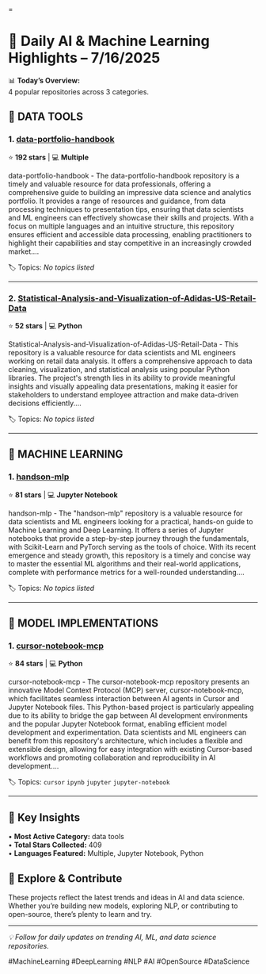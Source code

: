 =
# 🧠 Daily AI & Machine Learning Highlights – 7/16/2025



📊 **Today’s Overview:**  
4 popular repositories across 3 categories.


## 🚀 DATA TOOLS


### 1. [data-portfolio-handbook](https://github.com/dawnxchoo/data-portfolio-handbook)
⭐ **192 stars** | 💻 **Multiple**

 data-portfolio-handbook - The data-portfolio-handbook repository is a timely and valuable resource for data professionals, offering a comprehensive guide to building an impressive data science and analytics portfolio. It provides a range of resources and guidance, from data processing techniques to presentation tips, ensuring that data scientists and ML engineers can effectively showcase their skills and projects. With a focus on multiple languages and an intuitive structure, this repository ensures efficient and accessible data processing, enabling practitioners to highlight their capabilities and stay competitive in an increasingly crowded market....

🏷️ Topics: _No topics listed_

---


### 2. [Statistical-Analysis-and-Visualization-of-Adidas-US-Retail-Data](https://github.com/praveen6235/Statistical-Analysis-and-Visualization-of-Adidas-US-Retail-Data)
⭐ **52 stars** | 💻 **Python**

 Statistical-Analysis-and-Visualization-of-Adidas-US-Retail-Data - This repository is a valuable resource for data scientists and ML engineers working on retail data analysis. It offers a comprehensive approach to data cleaning, visualization, and statistical analysis using popular Python libraries. The project's strength lies in its ability to provide meaningful insights and visually appealing data presentations, making it easier for stakeholders to understand employee attraction and make data-driven decisions efficiently....

🏷️ Topics: _No topics listed_

---



## 🤖 MACHINE LEARNING


### 1. [handson-mlp](https://github.com/ageron/handson-mlp)
⭐ **81 stars** | 💻 **Jupyter Notebook**

 handson-mlp - The "handson-mlp" repository is a valuable resource for data scientists and ML engineers looking for a practical, hands-on guide to Machine Learning and Deep Learning. It offers a series of Jupyter notebooks that provide a step-by-step journey through the fundamentals, with Scikit-Learn and PyTorch serving as the tools of choice. With its recent emergence and steady growth, this repository is a timely and concise way to master the essential ML algorithms and their real-world applications, complete with performance metrics for a well-rounded understanding....

🏷️ Topics: _No topics listed_

---



## 🚀 MODEL IMPLEMENTATIONS


### 1. [cursor-notebook-mcp](https://github.com/jbeno/cursor-notebook-mcp)
⭐ **84 stars** | 💻 **Python**

 cursor-notebook-mcp - The cursor-notebook-mcp repository presents an innovative Model Context Protocol (MCP) server, cursor-notebook-mcp, which facilitates seamless interaction between AI agents in Cursor and Jupyter Notebook files. This Python-based project is particularly appealing due to its ability to bridge the gap between AI development environments and the popular Jupyter Notebook format, enabling efficient model development and experimentation. Data scientists and ML engineers can benefit from this repository's architecture, which includes a flexible and extensible design, allowing for easy integration with existing Cursor-based workflows and promoting collaboration and reproducibility in AI development....

🏷️ Topics: `cursor` `ipynb` `jupyter` `jupyter-notebook`

---



## 🎯 Key Insights

• **Most Active Category:** data tools  
• **Total Stars Collected:** 409  
• **Languages Featured:** Multiple, Jupyter Notebook, Python

## 🚀 Explore & Contribute

These projects reflect the latest trends and ideas in AI and data science. Whether you’re building new models, exploring NLP, or contributing to open-source, there’s plenty to learn and try.

---

*💡 Follow for daily updates on trending AI, ML, and data science repositories.*

#MachineLearning #DeepLearning #NLP #AI #OpenSource #DataScience

